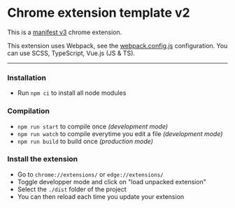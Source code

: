 # Chrome extension template v2

This is a [manifest v3](https://developer.chrome.com/docs/extensions/mv3/intro/) chrome extension.

This extension uses Webpack, see the [webpack.config.js](https://github.com/Atrimilan/chrome-extension-template/blob/master/webpack.config.js) configuration. You can use SCSS, TypeScript, Vue.js (JS & TS).

---

### Installation

* Run `npm ci` to install all node modules

### Compilation

* `npm run start` to compile once _(development mode)_
* `npm run watch` to compile everytime you edit a file _(development mode)_
* `npm run build` to build once _(production mode)_

### Install the extension

* Go to `chrome://extensions/` or `edge://extensions/`
* Toggle developper mode and click on "load unpacked extension"
* Select the `./dist` folder of the project
* You can then reload each time you update your extension
